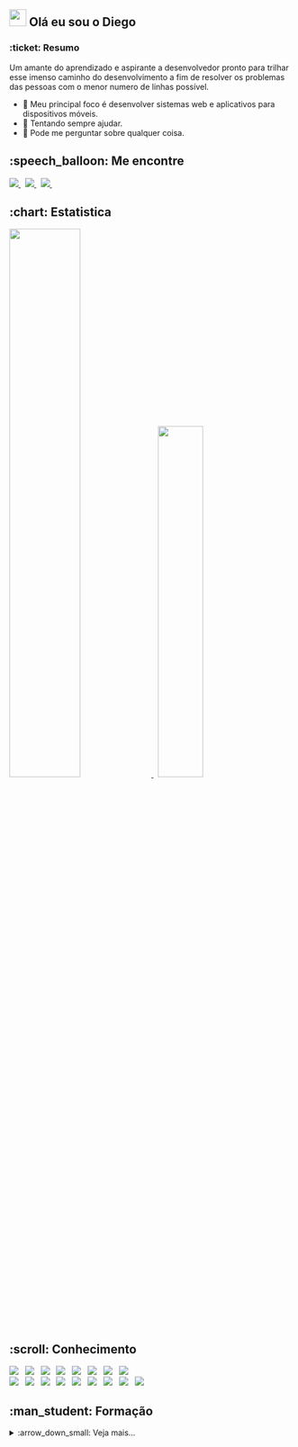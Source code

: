 <html>
<h2><img src="https://camo.githubusercontent.com/e8e7b06ecf583bc040eb60e44eb5b8e0ecc5421320a92929ce21522dbc34c891/68747470733a2f2f6d656469612e67697068792e636f6d2f6d656469612f6876524a434c467a6361737252346961377a2f67697068792e676966" data-canonical-src="https://media.giphy.com/media/hvRJCLFzcasrR4ia7z/giphy.gif" style="max-width: 100%; display: inline-block;" data-target="animated-image.originalImage" height="30px"> Olá eu sou o Diego</h2>
<h3>:ticket: Resumo</h3>
<p>Um amante do aprendizado e aspirante a desenvolvedor pronto para trilhar esse imenso caminho do desenvolvimento a fim de resolver os problemas das pessoas com o menor numero de linhas possível.</p>
<ul>
<li>🌱 Meu principal foco é desenvolver sistemas web e aplicativos para dispositivos móveis.</li>
<li>👯 Tentando sempre ajudar.</li>
<li>💬 Pode me perguntar sobre qualquer coisa.</li>
</ul>
  
<h2>:speech_balloon: Me encontre</h2>
<p align='left'>
  <a href="mailto:contato.diegoluisdasilva@gmail.com">
    <img src="https://img.shields.io/badge/Gmail-D14836?style=for-the-badge&logo=gmail&logoColor=white" />
  </a>&nbsp;
  <a href="http://bit.ly/diegoluis_linkedin">
    <img src="https://img.shields.io/badge/linkedin-%230077B5.svg?&style=for-the-badge&logo=linkedin&logoColor=white" />
  </a>&nbsp;
  <a href="http://bit.ly/diegoluis_facebook">
    <img src="https://img.shields.io/badge/Facebook-1877F2?style=for-the-badge&logo=facebook&logoColor=white" />        
  </a>&nbsp;
</p>

<h2>:chart: Estatistica</h2>
<p align='left'>
<a href="https://github.com/diegodls?tab=repositories">
  <img width="50%" src="https://github-readme-stats.vercel.app/api?username=diegodls&hide=stars,prs&layout=compact&show_icons=true&theme=dracula" />
</a> &nbsp;
<a href="https://github.com/diegodls?tab=repositories">
  <img width="40%" src="https://github-readme-stats.vercel.app/api/top-langs/?username=diegodls&show_icons=true&layout=compact&theme=dracula" />
</a>
</p>

<h2>:scroll: Conhecimento</h2>
<div align='left'>
  <img src="https://img.shields.io/badge/JavaScript-F7DF1E?style=for-the-badge&logo=javascript&logoColor=black" />
&nbsp;
  <img src="https://img.shields.io/badge/TypeScript-007ACC?style=for-the-badge&logo=typescript&logoColor=white" />
&nbsp;
  <img src="https://img.shields.io/badge/React_Native-20232A?style=for-the-badge&logo=react&logoColor=61DAFB" />
&nbsp;
  <img src="https://img.shields.io/badge/React-20232A?style=for-the-badge&logo=react&logoColor=61DAFB" />
&nbsp;
  <img src="https://img.shields.io/badge/Redux-593D88?style=for-the-badge&logo=redux&logoColor=white" />
&nbsp;
  <img src="https://img.shields.io/badge/React_Router-CA4245?style=for-the-badge&logo=react-router&logoColor=white" />
&nbsp;
  <img src="https://img.shields.io/badge/Node.js-339933?style=for-the-badge&logo=nodedotjs&logoColor=white" />
&nbsp;
  <img src="https://img.shields.io/badge/styled--components-DB7093?style=for-the-badge&logo=styled-components&logoColor=white" />
&nbsp;
  </div>
  <div align='left'>
  <img src="https://img.shields.io/badge/HTML5-E34F26?style=for-the-badge&logo=html5&logoColor=white" />
&nbsp;
  <img src="https://img.shields.io/badge/CSS3-1572B6?style=for-the-badge&logo=css3&logoColor=white" />
&nbsp;
<img src="https://img.shields.io/badge/Python-14354C?style=for-the-badge&logo=python&logoColor=white" />
&nbsp;
  <img src="https://img.shields.io/badge/Java-ED8B00?style=for-the-badge&logo=java&logoColor=white" />
&nbsp;
 <img src="https://img.shields.io/badge/PostgreSQL-316192?style=for-the-badge&logo=postgresql&logoColor=white" />
&nbsp;
    <img src="https://img.shields.io/badge/MongoDB-4EA94B?style=for-the-badge&logo=mongodb&logoColor=white" />
&nbsp;
     <img src="https://img.shields.io/badge/Adobe%20Photoshop-31A8FF?style=for-the-badge&logo=Adobe%20Photoshop&logoColor=black" />
&nbsp;         
    <img src="https://img.shields.io/badge/Visual_Studio_Code-0078D4?style=for-the-badge&logo=visual%20studio%20code&logoColor=white" />
&nbsp;
    <img src="https://img.shields.io/badge/Udemy-EC5252?style=for-the-badge&logo=Udemy&logoColor=white" /> 
</div>
  
 
<h2>:man_student: Formação</h2>
<details>
 
 <summary> :arrow_down_small: Veja mais...</summary>
  
<ul>
  <li>
  :books: <strong>Bacharelado em Ciência da Computação</strong></br>
  :mailbox: Ribeirão Preto/SP</br>
  :date: 2014 - 2018</br>
  </li>
</ul>

<ul>
  <li>
  :books: <strong>Entendendo TypeScript</strong></br>
  :mailbox: <a href='https://www.udemy.com/certificate/UC-c4bf6d4f-e219-4ba9-b8a9-9464e08c0888/'>Udemy</a></br>
  :date: 2021</br>
  </li>
</ul>

<ul>
  <li>
  :books: <strong>React, NodeJS, Express & MongoDB - The MERN Fullstack Guide</strong></br>
  :mailbox: <a href='https://www.udemy.com/certificate/UC-ba41241a-6a01-4bfb-99ac-0dc48766028a/'>Udemy</a></br>
  :date: 2021</br>
  </li>
</ul>

<ul>
  <li>
  :books: <strong>React Native: Desenvolva APPs Nativas para Android e iOS</strong></br>
  :mailbox: <a href='https://www.udemy.com/course/curso-react-native'>Udemy</a></br>
  :date: 2020</br>
  </li>
</ul>

<ul>
  <li>
  :books: <strong>Git e Github para iniciantes</strong></br>
  :mailbox: <a href='https://www.udemy.com/course/git-e-github-para-iniciantes/'>Udemy</a></br>
  :date: 2019</br>
  </li>
</ul>

<ul>
  <li>
  :books: <strong>JavaScript - Curso COMPLETO com 6 Projetos REAIS</strong></br>
  :mailbox: <a href='https://www.udemy.com/course/javascript-curso-completo'>Udemy</a></br>
  :date: 2018</br>
  </li>
</ul>

<ul>
  <li>
  :books: <strong>Desenvolvimento Android Nativo - Aprenda a criar 15 apps</strong></br>
  :mailbox: <a href='https://www.udemy.com/course/curso-completo-do-desenvolvedor-android/'>Udemy</a></br>
  :date: 2016</br>
  </li>
</ul>

<ul>
  <li>
  :books: <strong>Python para Android, iOS, Win, Linux e Mac - Desde o Básico</strong></br>
  :mailbox: <a href='https://www.udemy.com/course/curso-de-python-android-ios-windows-linux-mac'>Udemy</a></br>
  :date: 2015</br>
  </li>
</ul>

<ul>
  <li>
  :books: <strong>E o aprendizado nunca para</strong></br>
  :mailbox: Google/Youtube/Medium/...</br>
  :date: :infinity:</br>
  </li>
</ul>
</details>

</html>
